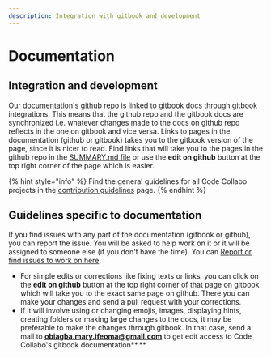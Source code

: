 ```yaml
---
description: Integration with gitbook and development
---
```


# Documentation

## Integration and development

[Our documentation's github repo](https://github.com/code-collabo/docs) is linked to [gitbook docs](https://code-collabo.gitbook.io/docs-code-collabo/) through gitbook integrations. This means that the github repo and the gitbook docs are synchronized i.e. whatever changes made to the docs on github repo reflects in the one on gitbook and vice versa. Links to pages in the documentation \(github or gitbook\) takes you to the gitbook version of the page, since it is nicer to read. Find links that will take you to the pages in the github repo in the [SUMMARY.md file](https://github.com/code-collabo/docs/blob/main/SUMMARY.md) or use the **edit on github** button at the top right corner of the page which is easier.

{% hint style="info" %}
Find the general guidelines for all Code Collabo projects in the [contribution guidelines](https://code-collabo.gitbook.io/docs/contributing) page.
{% endhint %}

## Guidelines specific to documentation

If you find issues with any part of the documentation \(gitbook or github\), you can report the issue. You will be asked to help work on it or it will be assigned to someone else \(if you don't have the time\). You can [Report or find issues to work on here](https://github.com/code-collabo/docs/issues).

* For simple edits or corrections like fixing texts or links, you can click on the **edit on github** button at the top right corner of that page on gitbook which will take you to the exact same page on github. There you can make your changes and send a pull request with your corrections. 
* If it will involve using or changing emojis, images, displaying hints, creating folders or making large changes to the docs, it may be preferable to make the changes through gitbook. In that case, send a mail to **obiagba.mary.ifeoma@gmail.com** to get edit access to Code Collabo's gitbook documentation**.**

